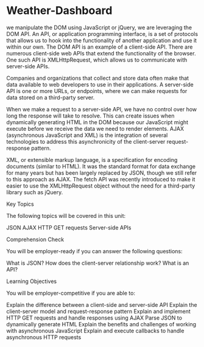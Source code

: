 # Weather-Dashboard
we manipulate the DOM using JavaScript or jQuery, we are leveraging the DOM API. An API, or application programming interface, is a set of protocols that allows us to hook into the functionality of another application and use it within our own. The DOM API is an example of a client-side API. There are numerous client-side web APIs that extend the functionality of the browser. One such API is XMLHttpRequest, which allows us to communicate with server-side APIs. 

Companies and organizations that collect and store data often make that data available to web developers to use in their applications. A server-side API is one or more URLs, or endpoints, where we can make requests for data stored on a third-party server.

When we make a request to a server-side API, we have no control over how long the response will take to resolve. This can create issues when dynamically generating HTML in the DOM because our JavaScript might execute before we receive the data we need to render elements. AJAX (asynchronous JavaScript and XML) is the integration of several technologies to address this asynchronicity of the client-server request-response pattern. 

XML, or extensible markup language, is a specification for encoding documents (similar to HTML). It was the standard format for data exchange for many years but has been largely replaced by JSON, though we still refer to this approach as AJAX. The fetch API was recently introduced to make it easier to use the XMLHttpRequest object without the need for a third-party library such as jQuery.


Key Topics

The following topics will be covered in this unit:


JSON
AJAX
HTTP GET requests
Server-side APIs



Comprehension Check

You will be employer-ready if you can answer the following questions:


What is JSON?
How does the client-server relationship work?
What is an API?



Learning Objectives

You will be employer-competitive if you are able to:


Explain the difference between a client-side and server-side API
Explain the client-server model and request-response pattern
Explain and implement HTTP GET requests and handle responses using AJAX
Parse JSON to dynamically generate HTML
Explain the benefits and challenges of working with asynchronous JavaScript
Explain and execute callbacks to handle asynchronous HTTP requests